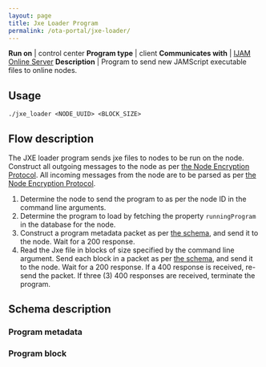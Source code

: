 ```yaml
---
layout: page
title: Jxe Loader Program
permalink: /ota-portal/jxe-loader/
---
```


**Run on** | control center
**Program type** | client
**Communicates with** | [IJAM Online Server](../tools/ijam-online.md)
**Description** | Program to send new JAMScript executable files to online nodes.

## Usage
```
./jxe_loader <NODE_UUID> <BLOCK_SIZE>
```

## Flow description
The JXE loader program sends jxe files to nodes to be run on the node. Construct all outgoing messages to the node as per [the Node Encryption Protocol](../node.md#requests-from-the-server-to-the-node). All incoming messages from the node are to be parsed as per [the Node Encryption Protocol](../node.md#responses-from-the-node-to-the-server).
1. Determine the node to send the program to as per the node ID in the command line arguments.
1. Determine the program to load by fetching the property `runningProgram` in the database for the node.
1. Construct a program metadata packet as per [the schema](#program-metadata), and send it to the node. Wait for a 200 response.
1. Read the Jxe file in blocks of size specified by the command line argument. Send each block in a packet as per [the schema](#program-block), and send it to the node. Wait for a 200 response. If a 400 response is received, re-send the packet. If three (3) 400 responses are received, terminate the program.

## Schema description
### Program metadata
### Program block
